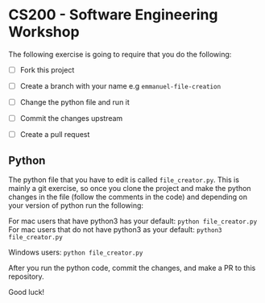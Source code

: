 # CS200 - Software Engineering Workshop 


The following exercise is going to require that you do the following:

- [ ] Fork this project
- [ ] Create a branch with your name e.g `emmanuel-file-creation`
- [ ] Change the python file and run it 
- [ ] Commit the changes upstream
- [ ] Create a pull request



## Python 

The python file that you have to edit is called `file_creator.py`. This is mainly a git exercise, so once you clone the project and 
make the python changes in the file (follow the comments in the code) and depending on your version of python run the following:

For mac users that have python3 has your default: `python file_creator.py` 
For mac users that do not have python3 as your default: `python3 file_creator.py`

Windows users: `python file_creator.py`

After you run the python code, commit the changes, and make a PR to this repository. 


Good luck!

